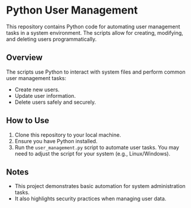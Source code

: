 # Python User Management

This repository contains Python code for automating user management tasks in a system environment. The scripts allow for creating, modifying, and deleting users programmatically.

## Overview

The scripts use Python to interact with system files and perform common user management tasks:
- Create new users.
- Update user information.
- Delete users safely and securely.

## How to Use

1. Clone this repository to your local machine.
2. Ensure you have Python installed.
3. Run the `user_management.py` script to automate user tasks. You may need to adjust the script for your system (e.g., Linux/Windows).

## Notes

- This project demonstrates basic automation for system administration tasks.
- It also highlights security practices when managing user data.
